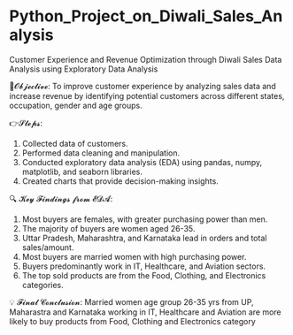 # Python_Project_on_Diwali_Sales_Analysis
Customer Experience and Revenue Optimization through Diwali Sales Data Analysis using Exploratory  Data Analysis



🎯𝓞𝓫𝓳𝓮𝓬𝓽𝓲𝓿𝓮:
 To improve customer experience by analyzing sales data and increase revenue by identifying potential customers across different states, occupation, gender and age groups. 

👉𝓢𝓽𝓮𝓹𝓼:
1) Collected data of customers.
2) Performed data cleaning and manipulation.
3) Conducted exploratory data analysis (EDA) using pandas, numpy, matplotlib, and seaborn libraries.
4) Created charts that provide decision-making insights.

🔍 𝓚𝓮𝔂 𝓕𝓲𝓷𝓭𝓲𝓷𝓰𝓼 𝓯𝓻𝓸𝓶 𝓔𝓓𝓐:
1) Most buyers are females, with greater purchasing power than men.
2) The majority of buyers are women aged 26-35.
3) Uttar Pradesh, Maharashtra, and Karnataka lead in orders and total sales/amount.
4) Most buyers are married women with high purchasing power.
5) Buyers predominantly work in IT, Healthcare, and Aviation sectors.
6) The top sold products are from the Food, Clothing, and Electronics categories.

💡 𝓕𝓲𝓷𝓪𝓵 𝓒𝓸𝓷𝓬𝓵𝓾𝓼𝓲𝓸𝓷:
Married women age group 26-35 yrs from UP, Maharastra and Karnataka working in IT, Healthcare and Aviation are more likely to buy products from Food, Clothing and Electronics category
